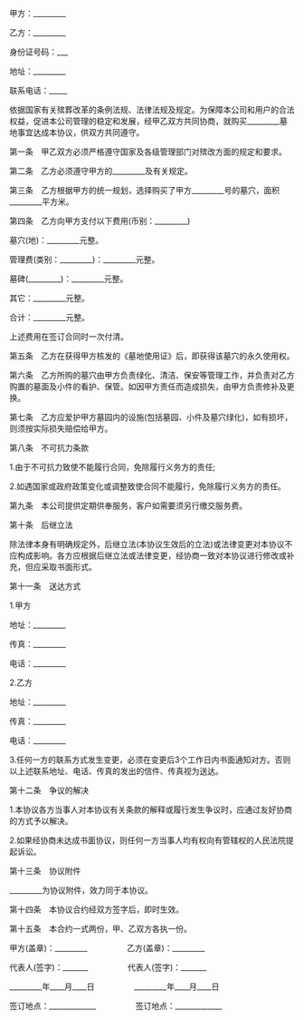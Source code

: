 
 


甲方：_________


乙方：_________


身份证号码：___


地址：_________


联系电话：_____


依据国家有关殡葬改革的条例法规、法律法规及规定。为保障本公司和用户的合法权益，促进本公司管理的稳定和发展，经甲乙双方共同协商，就购买_________墓地事宜达成本协议，供双方共同遵守。


第一条　甲乙双方必须严格遵守国家及各级管理部门对殡改方面的规定和要求。


第二条　乙方必须遵守甲方的_________及有关规定。


第三条　乙方根据甲方的统一规划，选择购买了甲方_________号的墓穴，面积_________平方米。


第四条　乙方向甲方支付以下费用(币别：_________)


墓穴(地)：_________元整。


管理费(类别：_________)：_________元整。


墓碑(_________)：_________元整。


其它：_________元整。


合计：_________元整。


上述费用在签订合同时一次付清。


第五条　乙方在获得甲方核发的《墓地使用证》后，即获得该墓穴的永久使用权。


第六条　乙方所购的墓穴由甲方负责绿化、清洁、保安等管理工作，并负责对乙方购置的墓面及小件的看护、保管。如因甲方责任而造成损失，由甲方负责修补及更换。


第七条　乙方应爱护甲方墓园内的设施(包括墓园、小件及墓穴绿化)，如有损坏，则须按实际损失赔偿给甲方。


第八条　不可抗力条款


1.由于不可抗力致使不能履行合同，免除履行义务方的责任;


2.如遇国家或政府政策变化或调整致使合同不能履行，免除履行义务方的责任。


第九条　本公司提供定期供奉服务，客户如需要须另行缴交服务费。


第十条　后继立法


除法律本身有明确规定外，后继立法(本协议生效后的立法)或法律变更对本协议不应构成影响。各方应根据后继立法或法律变更，经协商一致对本协议进行修改或补充，但应采取书面形式。


第十一条　送达方式


1.甲方


地址：_________


传真：_________


电话：_________


2.乙方


地址：_________


传真：_________


电话：_________


3.任何一方的联系方式发生变更，必须在变更后3个工作日内书面通知对方。否则以上述联系地址、电话、传真的发出的信件、传真视为送达。


第十二条　争议的解决


1.本协议各方当事人对本协议有关条款的解释或履行发生争议时，应通过友好协商的方式予以解决。


2.如果经协商未达成书面协议，则任何一方当事人均有权向有管辖权的人民法院提起诉讼。


第十三条　协议附件


_________为协议附件，效力同于本协议。


第十四条　本协议合约经双方签字后，即时生效。


第十五条　本合约一式两份，甲、乙双方各执一份。


甲方(盖章)：_________　　　　　乙方(盖章)：_________


代表人(签字)：_______　　　　　代表人(签字)：_______


_________年____月____日　　　　　_________年____月____日


签订地点：_____________　　　　　签订地点：_____________
 


 

 
 
 
 
 
  


  
 

  


  


  
 
 
 
 

